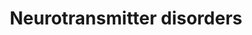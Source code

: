 ---
annotations:
- id: DOID:0090145
  parent: genetic disease
  type: Disease Ontology
  value: dopamine beta-hydroxylase deficiency
- id: PW:0000407
  parent: classic metabolic pathway
  type: Pathway Ontology
  value: neurotransmitter metabolic pathway
- id: DOID:0080855
  parent: central nervous system disease
  type: Disease Ontology
  value: Parkinsonism
- id: PW:0001612
  parent: disease pathway
  type: Pathway Ontology
  value: Segawa syndrome pathway
- id: DOID:543
  parent: central nervous system disease
  type: Disease Ontology
  value: dystonia
- id: PW:0001281
  parent: classic metabolic pathway
  type: Pathway Ontology
  value: tryptophan degradation pathway
- id: PW:0002511
  parent: classic metabolic pathway
  type: Pathway Ontology
  value: dopamine degradation pathway
- id: PW:0001237
  parent: classic metabolic pathway
  type: Pathway Ontology
  value: serotonin biosynthetic pathway
- id: PW:0000409
  parent: classic metabolic pathway
  type: Pathway Ontology
  value: dopamine metabolic pathway
- id: DOID:0090123
  parent: genetic disease
  type: Disease Ontology
  value: aromatic L-amino acid decarboxylase deficiency
- id: PW:0001284
  parent: classic metabolic pathway
  type: Pathway Ontology
  value: tyrosine degradation pathway
- id: PW:0000052
  parent: classic metabolic pathway
  type: Pathway Ontology
  value: tyrosine metabolic pathway
- id: PW:0002208
  parent: disease pathway
  type: Pathway Ontology
  value: dopamine beta-hydroxylase deficiency pathway
- id: DOID:0060693
  parent: genetic disease
  type: Disease Ontology
  value: Brunner Syndrome
- id: PW:0000441
  parent: classic metabolic pathway
  type: Pathway Ontology
  value: epinephrine metabolic pathway
- id: PW:0002512
  parent: classic metabolic pathway
  type: Pathway Ontology
  value: epinephrine degradation pathway
- id: PW:0000802
  parent: classic metabolic pathway
  type: Pathway Ontology
  value: dopamine biosynthetic pathway
- id: PW:0000803
  parent: classic metabolic pathway
  type: Pathway Ontology
  value: epinephrine biosynthetic pathway
- id: PW:0000410
  parent: classic metabolic pathway
  type: Pathway Ontology
  value: serotonin metabolic pathway
- id: PW:0002324
  parent: disease pathway
  type: Pathway Ontology
  value: aromatic L-amino acid decarboxylase deficiency pathway
- id: PW:0000054
  parent: classic metabolic pathway
  type: Pathway Ontology
  value: tryptophan metabolic pathway
authors:
- AnneFriesacher
- DeSl
- Egonw
- Khanspers
- IreneHemel
- Mkutmon
- MaintBot
- Eweitz
- Finterly
- Larsgw
citedin: ''
communities:
- Diseases
- IEM
- RareDiseases
- ontox
description: Neurotransmitters are chemical messengers which mediate, amplify, or
  modulate synaptic transmissions between neurons, meaning that many are involved
  in primary brain functions such as movement, pain threshold, memory, and so on.
  The are various disorders associated with neurotransmitter dysfunction, which may
  also be caused by defects in the neurotransmitter transporters. This pathway describes
  various defects including deficiencies of tyrosine hydrolyse (TH), aromatic l-amino
  acid decarboxylase (AADC), dopamine Beta-Hydroxylase (DBH), monoamine oxidase A,
  as well as the heredity dopamine transporter syndrome and the brain dopamine-serotonin
  vesicular transporter (VMAT2) disease.   This pathway was inspired by Edition 5,
  Chapter 19 of the book of Blau (ISBN 9783030677268) (Ed.4 Chapter 31).
last-edited: 2024-02-11
ndex: d875fc9c-8b69-11eb-9e72-0ac135e8bacf
organisms:
- Homo sapiens
redirect_from:
- /index.php/Pathway:WP4220
- /instance/WP4220
- /instance/WP4220_r128514
revision: r128514
schema-jsonld:
- '@context': https://schema.org/
  '@id': https://wikipathways.github.io/pathways/WP4220.html
  '@type': Dataset
  creator:
    '@type': Organization
    name: WikiPathways
  description: Neurotransmitters are chemical messengers which mediate, amplify, or
    modulate synaptic transmissions between neurons, meaning that many are involved
    in primary brain functions such as movement, pain threshold, memory, and so on.
    The are various disorders associated with neurotransmitter dysfunction, which
    may also be caused by defects in the neurotransmitter transporters. This pathway
    describes various defects including deficiencies of tyrosine hydrolyse (TH), aromatic
    l-amino acid decarboxylase (AADC), dopamine Beta-Hydroxylase (DBH), monoamine
    oxidase A, as well as the heredity dopamine transporter syndrome and the brain
    dopamine-serotonin vesicular transporter (VMAT2) disease.   This pathway was inspired
    by Edition 5, Chapter 19 of the book of Blau (ISBN 9783030677268) (Ed.4 Chapter
    31).
  keywords:
  - 3-Methoxytyramine
  - 3-O-methyldopa
  - 3-methoxy-4-hydroxyphenylglycol
  - 5-HIAL
  - 5-Hydroxyindoleacetic acid
  - 5-Hydroxytryptophan
  - AADC
  - Aldehyde dehydrogenase
  - BH4
  - COMT
  - DBH
  - Dihydroxyphenylacetic acid
  - Dopamine
  - Epinephrine
  - Homovanillic acid
  - L-Dopa
  - L-Tryptophan
  - L-Tyrosine
  - MAOA
  - Metanephrine
  - Norepinephrine
  - Normetanephrine
  - PLP
  - PNMT
  - SLC18A2
  - SLC6A3
  - Serotonin
  - TH
  - TPH
  - TPH1
  - TPH2
  - Vanillactic acid
  - Vanillylmandelic acid
  - melatonin
  - qBH2
  license: CC0
  name: Neurotransmitter disorders
seo: CreativeWork
title: Neurotransmitter disorders
wpid: WP4220
---